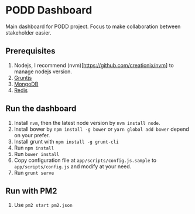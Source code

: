 # PODD Dashboard
Main dashboard for PODD project. Focus to make collaboration between stakeholder easier.

## Prerequisites
1. Nodejs, I recommend (nvm)[https://github.com/creationix/nvm] to manage nodejs version.
2. [Gruntjs](http://gruntjs.com/)
2. [MongoDB](https://docs.mongodb.org/)
3. [Redis](http://redis.io/)

## Run the dashboard
1. Install `nvm`, then the latest node version by `nvm install node`.
2. Install bower by `npm install -g bower` or `yarn global add bower` depend on your prefer.
3. Install grunt with `npm install -g grunt-cli`
3. Run `npm install`
4. Run `bower install`
5. Copy configuration file at `app/scripts/config.js.sample` to `app/scripts/config.js` and modify at your need.
6. Run `grunt serve`

## Run with PM2
1. Use `pm2 start pm2.json`
